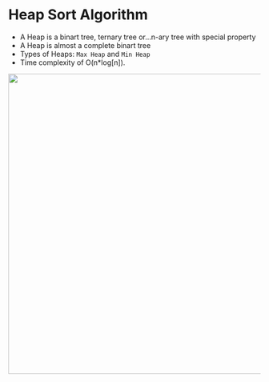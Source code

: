 # Heap Sort Algorithm
- A Heap is a binart tree, ternary tree or...n-ary tree with special property
- A Heap is almost a complete binart tree
- Types of Heaps: `Max Heap` and `Min Heap` 
- Time complexity of O(n*log[n]).

<img src="https://www.programiz.com/sites/tutorial2program/files/max-heap-min-heap.png" width="600">